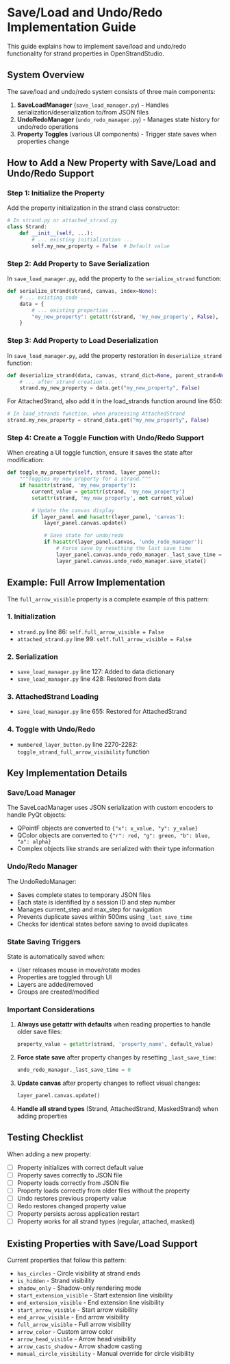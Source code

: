 # Save/Load and Undo/Redo Implementation Guide

This guide explains how to implement save/load and undo/redo functionality for strand properties in OpenStrandStudio.

## System Overview

The save/load and undo/redo system consists of three main components:

1. **SaveLoadManager** (`save_load_manager.py`) - Handles serialization/deserialization to/from JSON files
2. **UndoRedoManager** (`undo_redo_manager.py`) - Manages state history for undo/redo operations
3. **Property Toggles** (various UI components) - Trigger state saves when properties change

## How to Add a New Property with Save/Load and Undo/Redo Support

### Step 1: Initialize the Property

Add the property initialization in the strand class constructor:

```python
# In strand.py or attached_strand.py
class Strand:
    def __init__(self, ...):
        # ... existing initialization ...
        self.my_new_property = False  # Default value
```

### Step 2: Add Property to Save Serialization

In `save_load_manager.py`, add the property to the `serialize_strand` function:

```python
def serialize_strand(strand, canvas, index=None):
    # ... existing code ...
    data = {
        # ... existing properties ...
        "my_new_property": getattr(strand, 'my_new_property', False),
    }
```

### Step 3: Add Property to Load Deserialization

In `save_load_manager.py`, add the property restoration in `deserialize_strand` function:

```python
def deserialize_strand(data, canvas, strand_dict=None, parent_strand=None):
    # ... after strand creation ...
    strand.my_new_property = data.get("my_new_property", False)
```

For AttachedStrand, also add it in the load_strands function around line 650:

```python
# In load_strands function, when processing AttachedStrand
strand.my_new_property = strand_data.get("my_new_property", False)
```

### Step 4: Create a Toggle Function with Undo/Redo Support

When creating a UI toggle function, ensure it saves the state after modification:

```python
def toggle_my_property(self, strand, layer_panel):
    """Toggles my new property for a strand."""
    if hasattr(strand, 'my_new_property'):
        current_value = getattr(strand, 'my_new_property')
        setattr(strand, 'my_new_property', not current_value)

        # Update the canvas display
        if layer_panel and hasattr(layer_panel, 'canvas'):
            layer_panel.canvas.update()

            # Save state for undo/redo
            if hasattr(layer_panel.canvas, 'undo_redo_manager'):
                # Force save by resetting the last save time
                layer_panel.canvas.undo_redo_manager._last_save_time = 0
                layer_panel.canvas.undo_redo_manager.save_state()
```

## Example: Full Arrow Implementation

The `full_arrow_visible` property is a complete example of this pattern:

### 1. Initialization
- `strand.py` line 86: `self.full_arrow_visible = False`
- `attached_strand.py` line 99: `self.full_arrow_visible = False`

### 2. Serialization
- `save_load_manager.py` line 127: Added to data dictionary
- `save_load_manager.py` line 428: Restored from data

### 3. AttachedStrand Loading
- `save_load_manager.py` line 655: Restored for AttachedStrand

### 4. Toggle with Undo/Redo
- `numbered_layer_button.py` line 2270-2282: `toggle_strand_full_arrow_visibility` function

## Key Implementation Details

### Save/Load Manager

The SaveLoadManager uses JSON serialization with custom encoders to handle PyQt objects:
- QPointF objects are converted to `{"x": x_value, "y": y_value}`
- QColor objects are converted to `{"r": red, "g": green, "b": blue, "a": alpha}`
- Complex objects like strands are serialized with their type information

### Undo/Redo Manager

The UndoRedoManager:
- Saves complete states to temporary JSON files
- Each state is identified by a session ID and step number
- Manages current_step and max_step for navigation
- Prevents duplicate saves within 500ms using `_last_save_time`
- Checks for identical states before saving to avoid duplicates

### State Saving Triggers

State is automatically saved when:
- User releases mouse in move/rotate modes
- Properties are toggled through UI
- Layers are added/removed
- Groups are created/modified

### Important Considerations

1. **Always use getattr with defaults** when reading properties to handle older save files:
   ```python
   property_value = getattr(strand, 'property_name', default_value)
   ```

2. **Force state save** after property changes by resetting `_last_save_time`:
   ```python
   undo_redo_manager._last_save_time = 0
   ```

3. **Update canvas** after property changes to reflect visual changes:
   ```python
   layer_panel.canvas.update()
   ```

4. **Handle all strand types** (Strand, AttachedStrand, MaskedStrand) when adding properties

## Testing Checklist

When adding a new property:
- [ ] Property initializes with correct default value
- [ ] Property saves correctly to JSON file
- [ ] Property loads correctly from JSON file
- [ ] Property loads correctly from older files without the property
- [ ] Undo restores previous property value
- [ ] Redo restores changed property value
- [ ] Property persists across application restart
- [ ] Property works for all strand types (regular, attached, masked)

## Existing Properties with Save/Load Support

Current properties that follow this pattern:
- `has_circles` - Circle visibility at strand ends
- `is_hidden` - Strand visibility
- `shadow_only` - Shadow-only rendering mode
- `start_extension_visible` - Start extension line visibility
- `end_extension_visible` - End extension line visibility
- `start_arrow_visible` - Start arrow visibility
- `end_arrow_visible` - End arrow visibility
- `full_arrow_visible` - Full arrow visibility
- `arrow_color` - Custom arrow color
- `arrow_head_visible` - Arrow head visibility
- `arrow_casts_shadow` - Arrow shadow casting
- `manual_circle_visibility` - Manual override for circle visibility